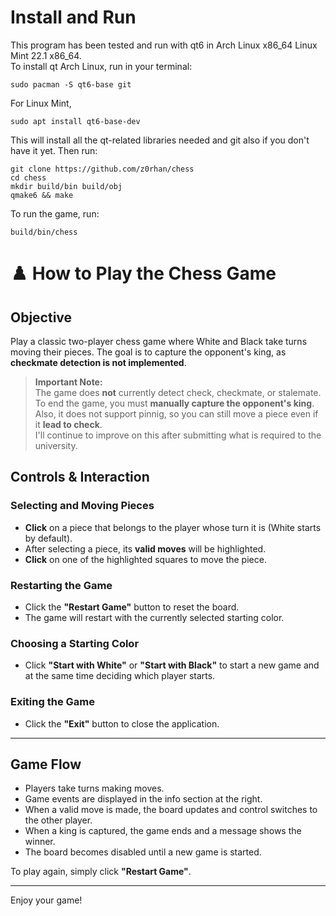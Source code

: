 # Install and Run
This program has been tested and run with qt6 in Arch Linux x86_64 Linux Mint 22.1 x86_64.  
To install qt Arch Linux, run in your terminal:
```
sudo pacman -S qt6-base git
```
For Linux Mint,
```
sudo apt install qt6-base-dev
```
This will install all the qt-related libraries needed and git also if you don't have it yet.
Then run:
```
git clone https://github.com/z0rhan/chess
cd chess
mkdir build/bin build/obj
qmake6 && make
```
To run the game, run:
```
build/bin/chess
```

# ♟️ How to Play the Chess Game

## Objective
Play a classic two-player chess game where White and Black take turns moving their pieces. The goal is to capture the opponent's king, as **checkmate detection is not implemented**.

> **Important Note:**  
> The game does **not** currently detect check, checkmate, or stalemate.  
> To end the game, you must **manually capture the opponent's king**.  
> Also, it does not support pinnig, so you can still move a piece even if it **lead to check**.  
> I'll continue to improve on this after submitting what is required to the university.

## Controls & Interaction

### Selecting and Moving Pieces
- **Click** on a piece that belongs to the player whose turn it is (White starts by default).
- After selecting a piece, its **valid moves** will be highlighted.
- **Click** on one of the highlighted squares to move the piece.

### Restarting the Game
- Click the **"Restart Game"** button to reset the board.
- The game will restart with the currently selected starting color.

### Choosing a Starting Color
- Click **"Start with White"** or **"Start with Black"** to start a new game and at the same time deciding which player starts.

### Exiting the Game
- Click the **"Exit"** button to close the application.

---

## Game Flow

- Players take turns making moves.
- Game events are displayed in the info section at the right.
- When a valid move is made, the board updates and control switches to the other player.
- When a king is captured, the game ends and a message shows the winner.
- The board becomes disabled until a new game is started.

To play again, simply click **"Restart Game"**.

---

Enjoy your game!

